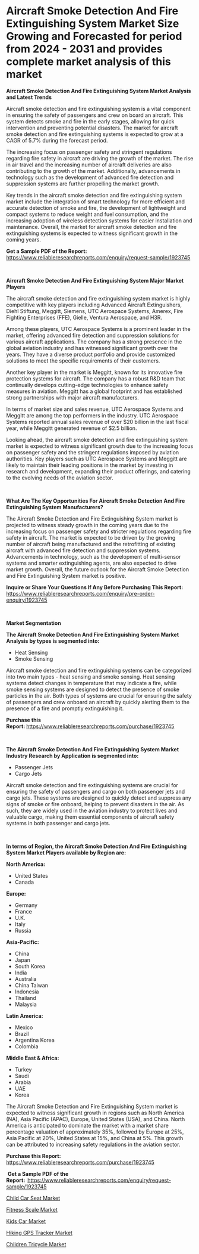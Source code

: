 <p><h1>Aircraft Smoke Detection And Fire Extinguishing System Market Size Growing and Forecasted for period from 2024 - 2031 and provides complete market analysis of this market</h1></p><p><strong>Aircraft Smoke Detection And Fire Extinguishing System Market Analysis and Latest Trends</strong></p>
<p><p>Aircraft smoke detection and fire extinguishing system is a vital component in ensuring the safety of passengers and crew on board an aircraft. This system detects smoke and fire in the early stages, allowing for quick intervention and preventing potential disasters. The market for aircraft smoke detection and fire extinguishing systems is expected to grow at a CAGR of 5.7% during the forecast period.</p><p>The increasing focus on passenger safety and stringent regulations regarding fire safety in aircraft are driving the growth of the market. The rise in air travel and the increasing number of aircraft deliveries are also contributing to the growth of the market. Additionally, advancements in technology such as the development of advanced fire detection and suppression systems are further propelling the market growth.</p><p>Key trends in the aircraft smoke detection and fire extinguishing system market include the integration of smart technology for more efficient and accurate detection of smoke and fire, the development of lightweight and compact systems to reduce weight and fuel consumption, and the increasing adoption of wireless detection systems for easier installation and maintenance. Overall, the market for aircraft smoke detection and fire extinguishing systems is expected to witness significant growth in the coming years.</p></p>
<p><strong>Get a Sample PDF of the Report:&nbsp;</strong> <a href="https://www.reliableresearchreports.com/enquiry/request-sample/1923745">https://www.reliableresearchreports.com/enquiry/request-sample/1923745</a></p>
<p>&nbsp;</p>
<p><strong>Aircraft Smoke Detection And Fire Extinguishing System Major Market Players</strong></p>
<p><p>The aircraft smoke detection and fire extinguishing system market is highly competitive with key players including Advanced Aircraft Extinguishers, Diehl Stiftung, Meggitt, Siemens, UTC Aerospace Systems, Amerex, Fire Fighting Enterprises (FFE), Gielle, Ventura Aerospace, and H3R. </p><p>Among these players, UTC Aerospace Systems is a prominent leader in the market, offering advanced fire detection and suppression solutions for various aircraft applications. The company has a strong presence in the global aviation industry and has witnessed significant growth over the years. They have a diverse product portfolio and provide customized solutions to meet the specific requirements of their customers.</p><p>Another key player in the market is Meggitt, known for its innovative fire protection systems for aircraft. The company has a robust R&D team that continually develops cutting-edge technologies to enhance safety measures in aviation. Meggitt has a global footprint and has established strong partnerships with major aircraft manufacturers.</p><p>In terms of market size and sales revenue, UTC Aerospace Systems and Meggitt are among the top performers in the industry. UTC Aerospace Systems reported annual sales revenue of over $20 billion in the last fiscal year, while Meggitt generated revenue of $2.5 billion.</p><p>Looking ahead, the aircraft smoke detection and fire extinguishing system market is expected to witness significant growth due to the increasing focus on passenger safety and the stringent regulations imposed by aviation authorities. Key players such as UTC Aerospace Systems and Meggitt are likely to maintain their leading positions in the market by investing in research and development, expanding their product offerings, and catering to the evolving needs of the aviation sector.</p></p>
<p>&nbsp;</p>
<p><strong>What Are The Key Opportunities For Aircraft Smoke Detection And Fire Extinguishing System Manufacturers?</strong></p>
<p><p>The Aircraft Smoke Detection and Fire Extinguishing System market is projected to witness steady growth in the coming years due to the increasing focus on passenger safety and stricter regulations regarding fire safety in aircraft. The market is expected to be driven by the growing number of aircraft being manufactured and the retrofitting of existing aircraft with advanced fire detection and suppression systems. Advancements in technology, such as the development of multi-sensor systems and smarter extinguishing agents, are also expected to drive market growth. Overall, the future outlook for the Aircraft Smoke Detection and Fire Extinguishing System market is positive.</p></p>
<p><strong>Inquire or Share Your Questions If Any Before Purchasing This Report:</strong> <a href="https://www.reliableresearchreports.com/enquiry/pre-order-enquiry/1923745">https://www.reliableresearchreports.com/enquiry/pre-order-enquiry/1923745</a></p>
<p>&nbsp;</p>
<p><strong>Market Segmentation</strong></p>
<p><strong>The Aircraft Smoke Detection And Fire Extinguishing System Market Analysis by types is segmented into:</strong></p>
<p><ul><li>Heat Sensing</li><li>Smoke Sensing</li></ul></p>
<p><p>Aircraft smoke detection and fire extinguishing systems can be categorized into two main types - heat sensing and smoke sensing. Heat sensing systems detect changes in temperature that may indicate a fire, while smoke sensing systems are designed to detect the presence of smoke particles in the air. Both types of systems are crucial for ensuring the safety of passengers and crew onboard an aircraft by quickly alerting them to the presence of a fire and promptly extinguishing it.</p></p>
<p><strong>Purchase this Report:&nbsp;</strong><a href="https://www.reliableresearchreports.com/purchase/1923745">https://www.reliableresearchreports.com/purchase/1923745</a></p>
<p>&nbsp;</p>
<p><strong>The Aircraft Smoke Detection And Fire Extinguishing System Market Industry Research by Application is segmented into:</strong></p>
<p><ul><li>Passenger Jets</li><li>Cargo Jets</li></ul></p>
<p><p>Aircraft smoke detection and fire extinguishing systems are crucial for ensuring the safety of passengers and cargo on both passenger jets and cargo jets. These systems are designed to quickly detect and suppress any signs of smoke or fire onboard, helping to prevent disasters in the air. As such, they are widely used in the aviation industry to protect lives and valuable cargo, making them essential components of aircraft safety systems in both passenger and cargo jets.</p></p>
<p>&nbsp;</p>
<p><strong>In terms of Region, the Aircraft Smoke Detection And Fire Extinguishing System Market Players available by Region are:</strong></p>
<p>
    <p> <strong> North America: </strong>
        <ul>
            <li>United States</li>
            <li>Canada</li>
        </ul>
        </p> 
    <p> <strong> Europe: </strong>
        <ul>
            <li>Germany</li>
            <li>France</li>
            <li>U.K.</li>
            <li>Italy</li>
            <li>Russia</li>
        </ul>
        </p> 
    <p> <strong> Asia-Pacific: </strong>
        <ul>
            <li>China</li>
            <li>Japan</li>
            <li>South Korea</li>
            <li>India</li>
            <li>Australia</li>
            <li>China Taiwan</li>
            <li>Indonesia</li>
            <li>Thailand</li>
            <li>Malaysia</li>
        </ul>
        </p> 
    <p> <strong> Latin America: </strong>
        <ul>
            <li>Mexico</li>
            <li>Brazil</li>
            <li>Argentina Korea</li>
            <li>Colombia</li>
        </ul>
        </p> 
    <p> <strong> Middle East & Africa: </strong>
        <ul>
            <li>Turkey</li>
            <li>Saudi</li>
            <li>Arabia</li>
            <li>UAE</li>
            <li>Korea</li>
        </ul>
    </p>
    </p>
<p><p>The Aircraft Smoke Detection and Fire Extinguishing System market is expected to witness significant growth in regions such as North America (NA), Asia Pacific (APAC), Europe, United States (USA), and China. North America is anticipated to dominate the market with a market share percentage valuation of approximately 35%, followed by Europe at 25%, Asia Pacific at 20%, United States at 15%, and China at 5%. This growth can be attributed to increasing safety regulations in the aviation sector.</p></p>
<p><strong>Purchase this Report: </strong><a href="https://www.reliableresearchreports.com/purchase/1923745">https://www.reliableresearchreports.com/purchase/1923745</a></p>
<p>&nbsp;<strong>Get a Sample PDF of the Report:&nbsp;&nbsp;</strong><a href="https://www.reliableresearchreports.com/enquiry/request-sample/1923745">https://www.reliableresearchreports.com/enquiry/request-sample/1923745</a></p>
<p><strong></strong></p>
<p><p><a href="https://changeable-paste-463.notion.site/Child-Car-Seat-Market-Analysis-Examines-its-Scope-on-Growth-Opportunities-and-Forecasted-Trends-Spa-95093ab7220743ada9b33e37ff6ef8c3">Child Car Seat Market</a></p><p><a href="https://view.publitas.com/reportprime-1/fitness-scale-market-a-comprehensive-report-of-its-market-share-growth-trends-2024-2031/">Fitness Scale Market</a></p><p><a href="https://florentine-yuzu-f42.notion.site/Decoding-the-Kids-Car-Market-A-Deep-Dive-into-the-Latest-Market-Trends-Market-Segmentation-and-Co-7d0046a9e7fe49a6aad753b557d871a9">Kids Car Market</a></p><p><a href="https://view.publitas.com/reportprime-1/hiking-gps-tracker-market-offers-provide-insightful-data-for-the-time-period-from-2024-to-2031-and-also-provide-analysis-based-on-application-type-and-region/">Hiking GPS Tracker Market</a></p><p><a href="https://fuschia-pecorino-a6d.notion.site/Children-Tricycle-Market-Size-Share-Trends-Analysis-Report-By-Application-Regional-Outlook-Comp-2ef22cc2bd564da0ae70218593747638">Children Tricycle Market</a></p></p>